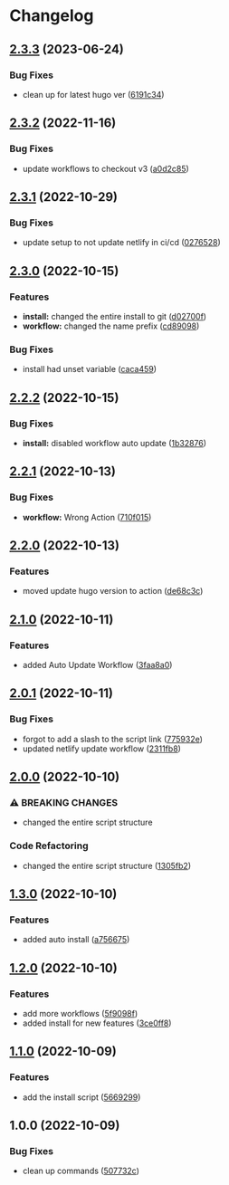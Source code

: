 # Changelog

## [2.3.3](https://github.com/ShoGinn/wowchemy-scripts/compare/v2.3.2...v2.3.3) (2023-06-24)


### Bug Fixes

* clean up for latest hugo ver ([6191c34](https://github.com/ShoGinn/wowchemy-scripts/commit/6191c3453e572334bb30ac9751d2c82dd4210b5a))

## [2.3.2](https://github.com/ShoGinn/wowchemy-scripts/compare/v2.3.1...v2.3.2) (2022-11-16)


### Bug Fixes

* update workflows to checkout v3 ([a0d2c85](https://github.com/ShoGinn/wowchemy-scripts/commit/a0d2c85b0cca20a7c1e53bf372ef23a01d2be7d7))

## [2.3.1](https://github.com/ShoGinn/wowchemy-scripts/compare/v2.3.0...v2.3.1) (2022-10-29)


### Bug Fixes

* update setup to not update netlify in ci/cd ([0276528](https://github.com/ShoGinn/wowchemy-scripts/commit/0276528a11bf32793ba76f3067e2dd938fb4af05))

## [2.3.0](https://github.com/ShoGinn/wowchemy-scripts/compare/v2.2.2...v2.3.0) (2022-10-15)


### Features

* **install:** changed the entire install to git ([d02700f](https://github.com/ShoGinn/wowchemy-scripts/commit/d02700fc25ea703ce50d7aae6a73fc4be59826cb))
* **workflow:** changed the name prefix ([cd89098](https://github.com/ShoGinn/wowchemy-scripts/commit/cd890985f86f5f05d30530218b508cefb7831365))


### Bug Fixes

* install had unset variable ([caca459](https://github.com/ShoGinn/wowchemy-scripts/commit/caca4593dc5ca94dbf89ffc4d62e616ef1816ad4))

## [2.2.2](https://github.com/ShoGinn/wowchemy-scripts/compare/v2.2.1...v2.2.2) (2022-10-15)


### Bug Fixes

* **install:** disabled workflow auto update ([1b32876](https://github.com/ShoGinn/wowchemy-scripts/commit/1b328760f7b32f0c94c89e324c66b44099609ab8))

## [2.2.1](https://github.com/ShoGinn/wowchemy-scripts/compare/v2.2.0...v2.2.1) (2022-10-13)


### Bug Fixes

* **workflow:** Wrong Action ([710f015](https://github.com/ShoGinn/wowchemy-scripts/commit/710f015ec8afe9b747b665a298274233e44de34e))

## [2.2.0](https://github.com/ShoGinn/wowchemy-scripts/compare/v2.1.0...v2.2.0) (2022-10-13)


### Features

* moved update hugo version to action ([de68c3c](https://github.com/ShoGinn/wowchemy-scripts/commit/de68c3ceec1e011e05809758b49e3e7f7cb51798))

## [2.1.0](https://github.com/ShoGinn/wowchemy-scripts/compare/v2.0.1...v2.1.0) (2022-10-11)


### Features

* added Auto Update Workflow ([3faa8a0](https://github.com/ShoGinn/wowchemy-scripts/commit/3faa8a0125082ee51de619e58f103733acf20b45))

## [2.0.1](https://github.com/ShoGinn/wowchemy-scripts/compare/v2.0.0...v2.0.1) (2022-10-11)


### Bug Fixes

* forgot to add a slash to the script link ([775932e](https://github.com/ShoGinn/wowchemy-scripts/commit/775932eabf07f30ec840e29d4137e239d7ef6705))
* updated netlify update workflow ([2311fb8](https://github.com/ShoGinn/wowchemy-scripts/commit/2311fb81ed7879608c56f08d890098fdc74de51b))

## [2.0.0](https://github.com/ShoGinn/wowchemy-scripts/compare/v1.3.0...v2.0.0) (2022-10-10)


### ⚠ BREAKING CHANGES

* changed the entire script structure

### Code Refactoring

* changed the entire script structure ([1305fb2](https://github.com/ShoGinn/wowchemy-scripts/commit/1305fb2c52ac5e29ce4f6e7135f6c53f4432342c))

## [1.3.0](https://github.com/ShoGinn/wowchemy-scripts/compare/v1.2.0...v1.3.0) (2022-10-10)


### Features

* added auto install ([a756675](https://github.com/ShoGinn/wowchemy-scripts/commit/a7566755852942d4c8a04a700f348ae60b52f5b0))

## [1.2.0](https://github.com/ShoGinn/wowchemy-scripts/compare/v1.1.0...v1.2.0) (2022-10-10)


### Features

* add more workflows ([5f9098f](https://github.com/ShoGinn/wowchemy-scripts/commit/5f9098fcbd077ec6b01116c20e48e7f4ba5450e8))
* added install for new features ([3ce0ff8](https://github.com/ShoGinn/wowchemy-scripts/commit/3ce0ff8a8868c54d7327f948bff26594bc2708d6))

## [1.1.0](https://github.com/ShoGinn/wowchemy-scripts/compare/v1.0.0...v1.1.0) (2022-10-09)


### Features

* add the install script ([5669299](https://github.com/ShoGinn/wowchemy-scripts/commit/5669299532c5ea6b96a552d1bb90a001dfdee0fa))

## 1.0.0 (2022-10-09)


### Bug Fixes

* clean up commands ([507732c](https://github.com/ShoGinn/wowchemy-scripts/commit/507732c2b63909ddb93d78e273ce6364d0a13d38))
